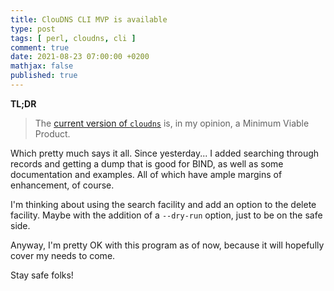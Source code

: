 ```yaml
---
title: ClouDNS CLI MVP is available
type: post
tags: [ perl, cloudns, cli ]
comment: true
date: 2021-08-23 07:00:00 +0200
mathjax: false
published: true
---
```


**TL;DR**

> The [current version of `cloudns`][current] is, in my opinion, a
> Minimum Viable Product.

Which pretty much says it all. Since yesterday... I added searching
through records and getting a dump that is good for BIND, as well as
some documentation and examples. All of which have ample margins of
enhancement, of course.

I'm thinking about using the search facility and add an option to the
delete facility. Maybe with the addition of a `--dry-run` option, just
to be on the safe side.

Anyway, I'm pretty OK with this program as of now, because it will
hopefully cover my needs to come.

Stay safe folks!

[Perl]: https://www.perl.org/
[Raku]: https://raku.org/
[current]: https://gitlab.com/polettix/cloudns/-/tree/v0.001
